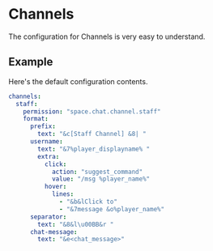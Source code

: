 # Channels

The configuration for Channels is very easy to understand.

Example
-
Here's the default configuration contents.
```yaml
channels:
  staff:
    permission: "space.chat.channel.staff"
    format:
      prefix:
        text: "&c[Staff Channel] &8| "
      username:
        text: "&7%player_displayname% "
        extra:
          click:
            action: "suggest_command"
            value: "/msg %player_name%"
          hover:
            lines:
              - "&b&lClick to"
              - "&7message &o%player_name%"
      separator:
        text: "&8&l\u00BB&r "
      chat-message:
        text: "&e<chat_message>"
```